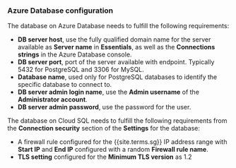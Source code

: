 ### Azure Database configuration

The database on Azure Database needs to fulfill the following requirements:

* **DB server host**, use the fully qualified domain name for the server
  available as **Server name** in **Essentials**, as well as the **Connections
  strings** in the Azure Database console.
* **DB server port**, port of the server available with endpoint. Typically 5432
  for PostgreSQL and 3306 for MySQL.
* **Database name**, used only for PostgreSQL databases to identify the specific
  database to connect to.
* **DB server admin login name**, use the **Admin username** of the
  **Administrator account**.
* **DB server admin password**, use the password for the user.

The database on Cloud SQL needs to fulfill the following requirements from the
**Connection security** section of the **Settings** for the database:

* A firewall rule configured for the {{site.terms.sg}} IP address range with
  **Start IP** and **End IP** configured with a random **Firewall rule name**.
* **TLS setting** configured for the **Minimum TLS version** as 1.2